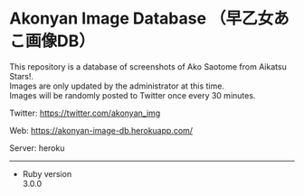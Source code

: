 # Akonyan Image Database （早乙女あこ画像DB）
This repository is a database of screenshots of Ako Saotome from Aikatsu Stars!.  
Images are only updated by the administrator at this time.  
Images will be randomly posted to Twitter once every 30 minutes.  

Twitter: https://twitter.com/akonyan_img

Web: https://akonyan-image-db.herokuapp.com/

Server: heroku
___
* Ruby version  
3.0.0
